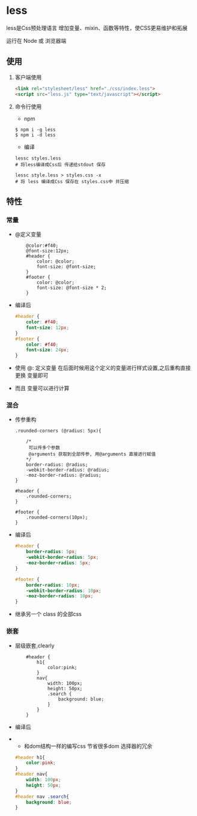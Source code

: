 # less

less是Css预处理语言 增加变量、mixin、函数等特性，使CSS更易维护和拓展

运行在 Node 或 浏览器端

## 使用

1. 客户端使用

    ```html
    <link rel="stylesheet/less" href="./css/index.less">
    <script src="less.js" type="text/javascript"></script>
    ```

2. 命令行使用

    - npm

    ```shell
    $ npm i -g less
    $ npm i -d less
    ```


    - 编译
    ```shell
    lessc styles.less
    # 将less编译成Css后 传递给stdout 保存
    ```

   ```shell
   lessc style.less > styles.css -x
   # 将 less 编译成Css 保存在 styles.css中 并压缩
   ```

## 特性

### 常量

- @定义变量

    ```less
        @color:#f40;
        @font-size:12px;
        #header {
            color: @color;
            font-size: @font-size;
        }
        #footer {
            color: @color;
            font-size: @font-size * 2;
        }
    ```

- 编译后

    ```css
    #header {
        color: #f40;
        font-size: 12px;
    }
    #footer {
        color: #f40;
        font-size: 24px;
    }
    ```

- 使用 @: 定义变量  在后面时候用这个定义的变量进行样式设置,之后重构直接更换 变量即可
- 而且 变量可以进行计算

### 混合

- 传参重构

    ```less
    .rounded-corners (@radius: 5px){

        /*
         可以传多个参数
         @arguments 获取到全部传参, 用@arguments 直接进行赋值
        */
        border-radius: @radius;
        -webkit-border-radius: @radius;
        -moz-border-radius: @radius;
    }

    #header {
        .rounded-corners;
    }

    #footer {
        .rounded-corners(10px);
    }
    ```

- 编译后

    ```css
    #header {
        border-radius: 5px;
        -webkit-border-radius: 5px;
        -moz-border-radius: 5px;
    }

    #footer {
        border-radius: 10px;
        -webkit-border-radius: 10px;
        -moz-border-radius: 10px;
    }
    ```

- 继承另一个 class 的全部css  

### 嵌套

- 层级嵌套,clearly

    ```less
        #header {
            h1{
                color:pink;
            }
            nav{
                width: 100px;
                height: 50px;
                .search {
                    background: blue;
                }
            }
        }
    ```

- 编译后
- 
    - 和dom结构一样的编写css  节省很多dom 选择器的冗余
    ```css
    #header h1{
        color:pink;
    }
    #header nav{
        width: 100px;
        height: 50px;
    }
    #header nav .search{
        background: blue;
    }
    ```
  